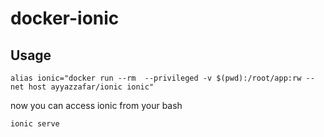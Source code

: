 # docker-ionic


## Usage

```
alias ionic="docker run --rm  --privileged -v $(pwd):/root/app:rw --net host ayyazzafar/ionic ionic" 
```
now you can access ionic from your bash


```
ionic serve
```

